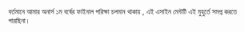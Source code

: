 বর্তমানে আমার অনার্স ১ম বর্ষের ফাইনাল পরিক্ষা চলমান থাকায় , এই এসাইন মেন্টটি এই মুহুর্তে সমপ্ন করতে পারছিনা। 